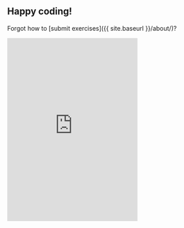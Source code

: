 ## Happy coding!

Forgot how to [submit exercises]({{ site.baseurl }}/about/)?

<div class="boxframe"><iframe src="https://docs.google.com/forms/d/1WukNfdIjINTKLJRIcKJ6pmMbfd9A3PXqhOVpWRhlRF4/viewform?embedded=true" height="420px" frameborder="0" marginheight="0" marginwidth="0" scrolling="no">Loading...</iframe></div>
